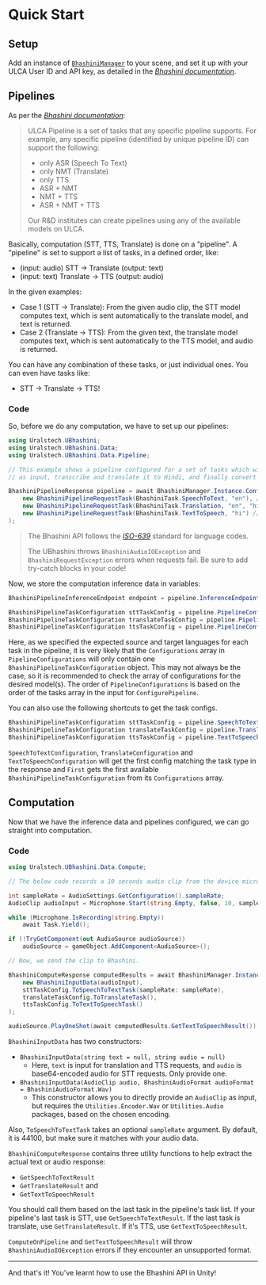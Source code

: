 # Quick Start

## Setup

Add an instance of [`BhashiniManager`](~/api/Uralstech.UBhashini.BhashiniManager.yml) to your scene, and set it up with your ULCA User ID and API key, as detailed in the [*Bhashini documentation*](https://bhashini.gitbook.io/bhashini-apis/pre-requisites-and-onboarding).

## Pipelines

As per the [*Bhashini documentation*](https://bhashini.gitbook.io/bhashini-apis):
> ULCA Pipeline is a set of tasks that any specific pipeline supports. For example, any specific pipeline (identified by unique pipeline ID) can support the following:
> 
> - only ASR (Speech To Text)
> - only NMT (Translate)
> - only TTS
> - ASR + NMT
> - NMT + TTS
> - ASR + NMT + TTS
> 
> Our R&D institutes can create pipelines using any of the available models on ULCA. 

Basically, computation (STT, TTS, Translate) is done on a "pipeline". A "pipeline" is set to support a list of tasks, in a defined order, like:

- (input: audio) STT -> Translate (output: text)
- (input: text) Translate -> TTS (output: audio)

In the given examples:

- Case 1 (STT -> Translate): From the given audio clip, the STT model computes text, which is sent automatically to the translate model, and text is returned.
- Case 2 (Translate -> TTS): From the given text, the translate model computes text, which is sent automatically to the TTS model, and audio is returned.

You can have any combination of these tasks, or just individual ones. You can even have tasks like:

- STT -> Translate -> TTS!

### Code

So, before we do any computation, we have to set up our pipelines:

```csharp
using Uralstech.UBhashini;
using Uralstech.UBhashini.Data;
using Uralstech.UBhashini.Data.Pipeline;

// This example shows a pipeline configured for a set of tasks which will receive spoken English audio
// as input, transcribe and translate it to Hindi, and finally convert the text to spoken Hindi audio.

BhashiniPipelineResponse pipeline = await BhashiniManager.Instance.ConfigurePipeline(
    new BhashiniPipelineRequestTask(BhashiniTask.SpeechToText, "en"), // Here, "en" is the source language.
    new BhashiniPipelineRequestTask(BhashiniTask.Translation, "en", "hi"), // Here, "en" is still the source language, but "hi" is the target language.
    new BhashiniPipelineRequestTask(BhashiniTask.TextToSpeech, "hi") // Here, the source language is "hi".
);
```

> The Bhashini API follows the [*ISO-639*](https://www.loc.gov/standards/iso639-2/php/code_list.php) standard for language codes.
>
> The UBhashini throws `BhashiniAudioIOException` and `BhashiniRequestException` errors when requests fail. Be sure to add try-catch blocks in your code!

Now, we store the computation inference data in variables:

```csharp
BhashiniPipelineInferenceEndpoint endpoint = pipeline.InferenceEndpoint;

BhashiniPipelineTaskConfiguration sttTaskConfig = pipeline.PipelineConfigurations[0].Configurations[0];
BhashiniPipelineTaskConfiguration translateTaskConfig = pipeline.PipelineConfigurations[1].Configurations[0];
BhashiniPipelineTaskConfiguration ttsTaskConfig = pipeline.PipelineConfigurations[2].Configurations[0];
```

Here, as we specified the expected source and target languages for each task in the pipeline, it is very likely that the `Configurations`
array in `PipelineConfigurations` will only contain one `BhashiniPipelineTaskConfiguration` object. This may not always be the case, so 
it is recommended to check the array of configurations for the desired model(s). The order of `PipelineConfigurations` is based
on the order of the tasks array in the input for `ConfigurePipeline`.

You can also use the following shortcuts to get the task configs.

```csharp
BhashiniPipelineTaskConfiguration sttTaskConfig = pipeline.SpeechToTextConfiguration.First;
BhashiniPipelineTaskConfiguration translateTaskConfig = pipeline.TranslateConfiguration.First;
BhashiniPipelineTaskConfiguration ttsTaskConfig = pipeline.TextToSpeechConfiguration.First;
```

`SpeechToTextConfiguration`, `TranslateConfiguration` and `TextToSpeechConfiguration` will get the first config matching the task type in
the response and `First` gets the first available `BhashiniPipelineTaskConfiguration` from its `Configurations` array.

## Computation

Now that we have the inference data and pipelines configured, we can go straight into computation.

### Code

```csharp
using Uralstech.UBhashini.Data.Compute;

// The below code records a 10 seconds audio clip from the device microphone.

int sampleRate = AudioSettings.GetConfiguration().sampleRate;
AudioClip audioInput = Microphone.Start(string.Empty, false, 10, sampleRate);

while (Microphone.IsRecording(string.Empty))
    await Task.Yield();

if (!TryGetComponent(out AudioSource audioSource))
    audioSource = gameObject.AddComponent<AudioSource>();

// Now, we send the clip to Bhashini.

BhashiniComputeResponse computedResults = await BhashiniManager.Instance.ComputeOnPipeline(endpoint,
    new BhashiniInputData(audioInput),
    sttTaskConfig.ToSpeechToTextTask(sampleRate: sampleRate),
    translateTaskConfig.ToTranslateTask(),
    ttsTaskConfig.ToTextToSpeechTask()
);

audioSource.PlayOneShot(await computedResults.GetTextToSpeechResult());
```

`BhashiniInputData` has two constructors:
- `BhashiniInputData(string text = null, string audio = null)`
    - Here, `text` is input for translation and TTS requests, and `audio` is base64-encoded audio for STT requests. Only provide one.
- `BhashiniInputData(AudioClip audio, BhashiniAudioFormat audioFormat = BhashiniAudioFormat.Wav)`
    - This constructor allows you to directly provide an `AudioClip` as input, but requires the `Utilities.Encoder.Wav` or
    `Utilities.Audio` packages, based on the chosen encoding.

Also, `ToSpeechToTextTask` takes an optional `sampleRate` argument. By default, it is 44100, but make sure it matches with your audio data.

`BhashiniComputeResponse` contains three utility functions to help extract the actual text or audio response:
- `GetSpeechToTextResult`
- `GetTranslateResult` and
- `GetTextToSpeechResult`

You should call them based on the last task in the pipeline's task list. If your pipeline's last task is STT, use `GetSpeechToTextResult`.
If the last task is translate, use `GetTranslateResult`. If it's TTS, use `GetTextToSpeechResult`.

`ComputeOnPipeline` and `GetTextToSpeechResult` will throw `BhashiniAudioIOException` errors if they encounter an unsupported format.

---

And that's it! You've learnt how to use the Bhashini API in Unity!
